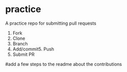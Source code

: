 # practice
A practice repo for submitting pull requests

1. Fork
2. Clone
3. Branch
4. Add/commit5. Push
5. Submit PR


#add a few steps to the readme about the contributions
